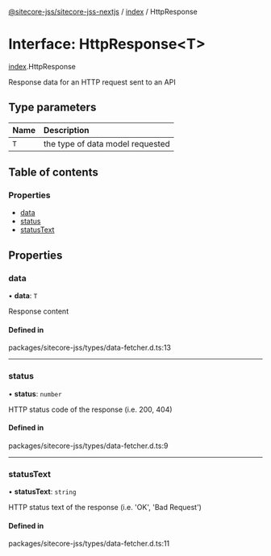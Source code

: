 [@sitecore-jss/sitecore-jss-nextjs](../README.md) / [index](../modules/index.md) / HttpResponse

# Interface: HttpResponse\<T\>

[index](../modules/index.md).HttpResponse

Response data for an HTTP request sent to an API

## Type parameters

| Name | Description |
| :------ | :------ |
| `T` | the type of data model requested |

## Table of contents

### Properties

- [data](index.HttpResponse.md#data)
- [status](index.HttpResponse.md#status)
- [statusText](index.HttpResponse.md#statustext)

## Properties

### data

• **data**: `T`

Response content

#### Defined in

packages/sitecore-jss/types/data-fetcher.d.ts:13

___

### status

• **status**: `number`

HTTP status code of the response (i.e. 200, 404)

#### Defined in

packages/sitecore-jss/types/data-fetcher.d.ts:9

___

### statusText

• **statusText**: `string`

HTTP status text of the response (i.e. 'OK', 'Bad Request')

#### Defined in

packages/sitecore-jss/types/data-fetcher.d.ts:11
